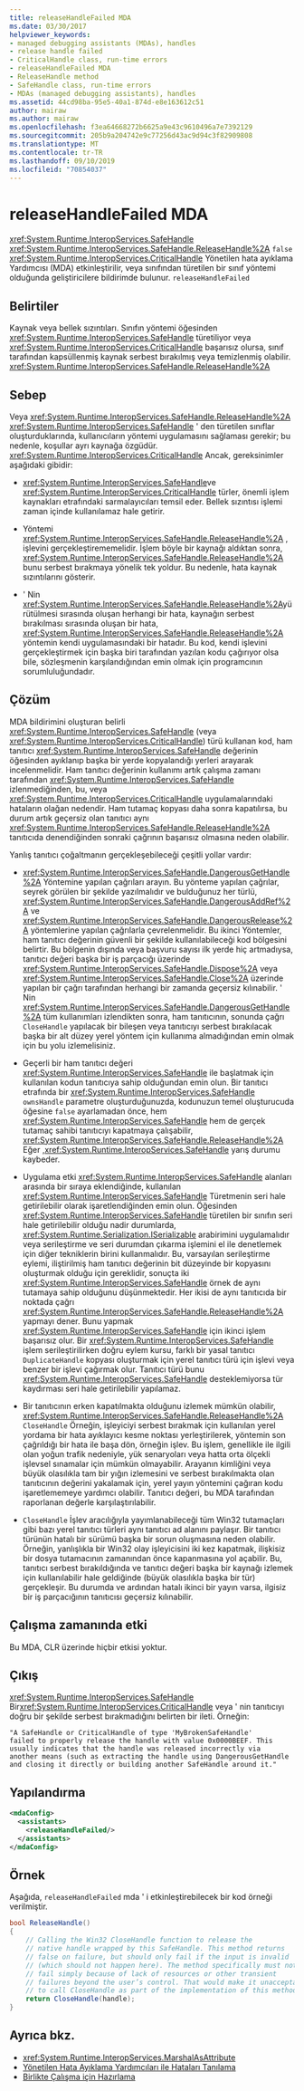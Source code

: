 ```yaml
---
title: releaseHandleFailed MDA
ms.date: 03/30/2017
helpviewer_keywords:
- managed debugging assistants (MDAs), handles
- release handle failed
- CriticalHandle class, run-time errors
- releaseHandleFailed MDA
- ReleaseHandle method
- SafeHandle class, run-time errors
- MDAs (managed debugging assistants), handles
ms.assetid: 44cd98ba-95e5-40a1-874d-e8e163612c51
author: mairaw
ms.author: mairaw
ms.openlocfilehash: f3ea64668272b6625a9e43c9610496a7e7392129
ms.sourcegitcommit: 205b9a204742e9c77256d43ac9d94c3f82909808
ms.translationtype: MT
ms.contentlocale: tr-TR
ms.lasthandoff: 09/10/2019
ms.locfileid: "70854037"
---
```

# <a name="releasehandlefailed-mda"></a>releaseHandleFailed MDA
<xref:System.Runtime.InteropServices.SafeHandle> <xref:System.Runtime.InteropServices.SafeHandle.ReleaseHandle%2A> `false` <xref:System.Runtime.InteropServices.CriticalHandle> Yönetilen hata ayıklama Yardımcısı (MDA) etkinleştirilir, veya sınıfından türetilen bir sınıf yöntemi olduğunda geliştiricilere bildirimde bulunur. `releaseHandleFailed`  
  
## <a name="symptoms"></a>Belirtiler  
 Kaynak veya bellek sızıntıları.  Sınıfın yöntemi öğesinden <xref:System.Runtime.InteropServices.SafeHandle> türetiliyor veya <xref:System.Runtime.InteropServices.CriticalHandle> başarısız olursa, sınıf tarafından kapsüllenmiş kaynak serbest bırakılmış veya temizlenmiş olabilir. <xref:System.Runtime.InteropServices.SafeHandle.ReleaseHandle%2A>  
  
## <a name="cause"></a>Sebep  
 Veya <xref:System.Runtime.InteropServices.SafeHandle.ReleaseHandle%2A> <xref:System.Runtime.InteropServices.SafeHandle> ' den türetilen sınıflar oluşturduklarında, kullanıcıların yöntemi uygulamasını sağlaması gerekir; bu nedenle, koşullar ayrı kaynağa özgüdür. <xref:System.Runtime.InteropServices.CriticalHandle> Ancak, gereksinimler aşağıdaki gibidir:  
  
- <xref:System.Runtime.InteropServices.SafeHandle>ve <xref:System.Runtime.InteropServices.CriticalHandle> türler, önemli işlem kaynakları etrafındaki sarmalayıcıları temsil eder. Bellek sızıntısı işlemi zaman içinde kullanılamaz hale getirir.  
  
- Yöntemi <xref:System.Runtime.InteropServices.SafeHandle.ReleaseHandle%2A> , işlevini gerçekleştirememelidir. İşlem böyle bir kaynağı aldıktan sonra, <xref:System.Runtime.InteropServices.SafeHandle.ReleaseHandle%2A> bunu serbest bırakmaya yönelik tek yoldur. Bu nedenle, hata kaynak sızıntılarını gösterir.  
  
- ' Nin <xref:System.Runtime.InteropServices.SafeHandle.ReleaseHandle%2A>yürütülmesi sırasında oluşan herhangi bir hata, kaynağın serbest bırakılması sırasında oluşan bir hata, <xref:System.Runtime.InteropServices.SafeHandle.ReleaseHandle%2A> yöntemin kendi uygulamasındaki bir hatadır. Bu kod, kendi işlevini gerçekleştirmek için başka biri tarafından yazılan kodu çağırıyor olsa bile, sözleşmenin karşılandığından emin olmak için programcının sorumluluğundadır.  
  
## <a name="resolution"></a>Çözüm  
 MDA bildirimini oluşturan belirli <xref:System.Runtime.InteropServices.SafeHandle> (veya <xref:System.Runtime.InteropServices.CriticalHandle>) türü kullanan kod, ham tanıtıcı <xref:System.Runtime.InteropServices.SafeHandle> değerinin öğesinden ayıklanıp başka bir yerde kopyalandığı yerleri arayarak incelenmelidir. Ham tanıtıcı değerinin kullanımı artık çalışma zamanı tarafından <xref:System.Runtime.InteropServices.SafeHandle> izlenmediğinden, bu, veya <xref:System.Runtime.InteropServices.CriticalHandle> uygulamalarındaki hataların olağan nedendir. Ham tutamaç kopyası daha sonra kapatılırsa, bu durum artık geçersiz olan tanıtıcı aynı <xref:System.Runtime.InteropServices.SafeHandle.ReleaseHandle%2A> tanıtıcıda denendiğinden sonraki çağrının başarısız olmasına neden olabilir.  
  
 Yanlış tanıtıcı çoğaltmanın gerçekleşebileceği çeşitli yollar vardır:  
  
- <xref:System.Runtime.InteropServices.SafeHandle.DangerousGetHandle%2A> Yöntemine yapılan çağrıları arayın. Bu yönteme yapılan çağrılar, seyrek görülen bir şekilde yazılmalıdır ve bulduğunuz her türlü, <xref:System.Runtime.InteropServices.SafeHandle.DangerousAddRef%2A> ve <xref:System.Runtime.InteropServices.SafeHandle.DangerousRelease%2A> yöntemlerine yapılan çağrılarla çevrelenmelidir. Bu ikinci Yöntemler, ham tanıtıcı değerinin güvenli bir şekilde kullanılabileceği kod bölgesini belirtir. Bu bölgenin dışında veya başvuru sayısı ilk yerde hiç artmadıysa, tanıtıcı değeri başka bir iş parçacığı üzerinde <xref:System.Runtime.InteropServices.SafeHandle.Dispose%2A> veya <xref:System.Runtime.InteropServices.SafeHandle.Close%2A> üzerinde yapılan bir çağrı tarafından herhangi bir zamanda geçersiz kılınabilir. ' Nin <xref:System.Runtime.InteropServices.SafeHandle.DangerousGetHandle%2A> tüm kullanımları izlendikten sonra, ham tanıtıcının, sonunda çağrı `CloseHandle` yapılacak bir bileşen veya tanıtıcıyı serbest bırakılacak başka bir alt düzey yerel yöntem için kullanıma almadığından emin olmak için bu yolu izlemelisiniz.  
  
- Geçerli bir ham tanıtıcı değeri <xref:System.Runtime.InteropServices.SafeHandle> ile başlatmak için kullanılan kodun tanıtıcıya sahip olduğundan emin olun. Bir tanıtıcı etrafında bir <xref:System.Runtime.InteropServices.SafeHandle> `ownsHandle` parametre oluşturduğunuzda, kodunuzun temel oluşturucuda öğesine `false` ayarlamadan önce, hem <xref:System.Runtime.InteropServices.SafeHandle> hem de gerçek tutamaç sahibi tanıtıcıyı kapatmaya çalışabilir, <xref:System.Runtime.InteropServices.SafeHandle.ReleaseHandle%2A> Eğer ,<xref:System.Runtime.InteropServices.SafeHandle> yarış durumu kaybeder.  
  
- Uygulama etki <xref:System.Runtime.InteropServices.SafeHandle> alanları arasında bir sıraya eklendiğinde, kullanılan <xref:System.Runtime.InteropServices.SafeHandle> Türetmenin seri hale getirilebilir olarak işaretlendiğinden emin olun. Öğesinden <xref:System.Runtime.InteropServices.SafeHandle> türetilen bir sınıfın seri hale getirilebilir olduğu nadir durumlarda, <xref:System.Runtime.Serialization.ISerializable> arabirimini uygulamalıdır veya serileştirme ve seri durumdan çıkarma işlemini el ile denetlemek için diğer tekniklerin birini kullanmalıdır. Bu, varsayılan serileştirme eylemi, iliştirilmiş ham tanıtıcı değerinin bit düzeyinde bir kopyasını oluşturmak olduğu için gereklidir, sonuçta iki <xref:System.Runtime.InteropServices.SafeHandle> örnek de aynı tutamaya sahip olduğunu düşünmektedir. Her ikisi de aynı tanıtıcıda bir noktada çağrı <xref:System.Runtime.InteropServices.SafeHandle.ReleaseHandle%2A> yapmayı dener. Bunu yapmak <xref:System.Runtime.InteropServices.SafeHandle> için ikinci işlem başarısız olur. Bir <xref:System.Runtime.InteropServices.SafeHandle> işlem serileştirilirken doğru eylem kursu, farklı bir yasal tanıtıcı `DuplicateHandle` kopyası oluşturmak için yerel tanıtıcı türü için işlevi veya benzer bir işlevi çağırmak olur. Tanıtıcı türü bunu <xref:System.Runtime.InteropServices.SafeHandle> desteklemiyorsa tür kaydırması seri hale getirilebilir yapılamaz.  
  
- Bir tanıtıcının erken kapatılmakta olduğunu izlemek mümkün olabilir, <xref:System.Runtime.InteropServices.SafeHandle.ReleaseHandle%2A> `CloseHandle` Örneğin, işleyiciyi serbest bırakmak için kullanılan yerel yordama bir hata ayıklayıcı kesme noktası yerleştirilerek, yöntemin son çağrıldığı bir hata ile başa dön, örneğin işlev. Bu işlem, genellikle ile ilgili olan yoğun trafik nedeniyle, yük senaryoları veya hatta orta ölçekli işlevsel sınamalar için mümkün olmayabilir. Arayanın kimliğini veya büyük olasılıkla tam bir yığın izlemesini ve serbest bırakılmakta olan tanıtıcının değerini yakalamak için, yerel yayın yöntemini çağıran kodu işaretlememeye yardımcı olabilir.  Tanıtıcı değeri, bu MDA tarafından raporlanan değerle karşılaştırılabilir.  
  
- `CloseHandle` İşlev aracılığıyla yayımlanabileceği tüm Win32 tutamaçları gibi bazı yerel tanıtıcı türleri aynı tanıtıcı ad alanını paylaşır. Bir tanıtıcı türünün hatalı bir sürümü başka bir sorun oluşmasına neden olabilir. Örneğin, yanlışlıkla bir Win32 olay işleyicisini iki kez kapatmak, ilişkisiz bir dosya tutamacının zamanından önce kapanmasına yol açabilir. Bu, tanıtıcı serbest bırakıldığında ve tanıtıcı değeri başka bir kaynağı izlemek için kullanılabilir hale geldiğinde (büyük olasılıkla başka bir tür) gerçekleşir. Bu durumda ve ardından hatalı ikinci bir yayın varsa, ilgisiz bir iş parçacığının tanıtıcısı geçersiz kılınabilir.  
  
## <a name="effect-on-the-runtime"></a>Çalışma zamanında etki  
 Bu MDA, CLR üzerinde hiçbir etkisi yoktur.  
  
## <a name="output"></a>Çıkış  
 <xref:System.Runtime.InteropServices.SafeHandle> Bir<xref:System.Runtime.InteropServices.CriticalHandle> veya ' nin tanıtıcıyı doğru bir şekilde serbest bırakmadığını belirten bir ileti. Örneğin:  
  
```output
"A SafeHandle or CriticalHandle of type 'MyBrokenSafeHandle'   
failed to properly release the handle with value 0x0000BEEF. This   
usually indicates that the handle was released incorrectly via   
another means (such as extracting the handle using DangerousGetHandle   
and closing it directly or building another SafeHandle around it."  
```  
  
## <a name="configuration"></a>Yapılandırma  
  
```xml  
<mdaConfig>  
  <assistants>  
    <releaseHandleFailed/>  
  </assistants>  
</mdaConfig>  
```  
  
## <a name="example"></a>Örnek  
 Aşağıda, `releaseHandleFailed` mda ' i etkinleştirebilecek bir kod örneği verilmiştir.  
  
```csharp
bool ReleaseHandle()  
{  
    // Calling the Win32 CloseHandle function to release the   
    // native handle wrapped by this SafeHandle. This method returns   
    // false on failure, but should only fail if the input is invalid   
    // (which should not happen here). The method specifically must not   
    // fail simply because of lack of resources or other transient   
    // failures beyond the user’s control. That would make it unacceptable   
    // to call CloseHandle as part of the implementation of this method.  
    return CloseHandle(handle);  
}  
```  
  
## <a name="see-also"></a>Ayrıca bkz.

- <xref:System.Runtime.InteropServices.MarshalAsAttribute>
- [Yönetilen Hata Ayıklama Yardımcıları ile Hataları Tanılama](../../../docs/framework/debug-trace-profile/diagnosing-errors-with-managed-debugging-assistants.md)
- [Birlikte Çalışma için Hazırlama](../../../docs/framework/interop/interop-marshaling.md)
